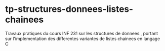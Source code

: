 # tp-structures-donnees-listes-chainees
Travaux pratiques du cours INF 231 sur les structures de donnees , portant sur l'implementation des differentes variantes de listes chainees en langage C
